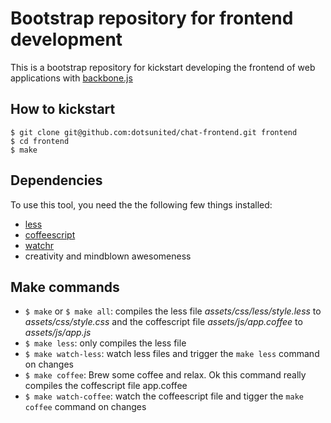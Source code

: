 # Bootstrap repository for frontend development

This is a bootstrap repository for kickstart developing the frontend of web applications with [backbone.js](http://documentcloud.github.com/backbone/)

## How to kickstart

    $ git clone git@github.com:dotsunited/chat-frontend.git frontend
    $ cd frontend
    $ make

## Dependencies

To use this tool, you need the the following few things installed:

* [less](http://lesscss.org/)
* [coffeescript](http://coffeescript.org/)
* [watchr](https://github.com/mynyml/watchr)
* creativity and mindblown awesomeness

## Make commands

* `$ make` or `$ make all`: compiles the less file _assets/css/less/style.less_ to _assets/css/style.css_ and the coffescript file _assets/js/app.coffee_ to _assets/js/app.js_
* `$ make less`: only compiles the less file
* `$ make watch-less`: watch less files and trigger the `make less` command on changes
* `$ make coffee`: Brew some coffee and relax. Ok this command really compiles the coffescript file app.coffee
* `$ make watch-coffee`: watch the coffeescript file and tigger the `make coffee` command on changes
